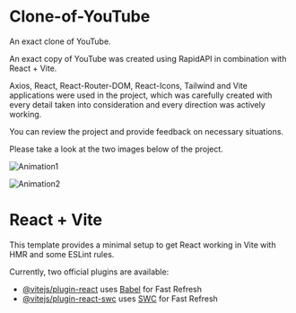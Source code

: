 # Clone-of-YouTube

An exact clone of YouTube.

An exact copy of YouTube was created using RapidAPI in combination with React + Vite.

Axios, React, React-Router-DOM, React-Icons, Tailwind and Vite applications were used in the project, which was carefully created with every detail taken into consideration and every direction was actively working.

You can review the project and provide feedback on necessary situations.

Please take a look at the two images below of the project.

![Animation1](https://github.com/oranmehmetsirin/Clone-of-YouTube/blob/main/gif1.gif?raw=true)

![Animation2](https://github.com/oranmehmetsirin/Clone-of-YouTube/blob/main/gif2.gif?raw=true)

# React + Vite

This template provides a minimal setup to get React working in Vite with HMR and some ESLint rules.

Currently, two official plugins are available:

- [@vitejs/plugin-react](https://github.com/vitejs/vite-plugin-react/blob/main/packages/plugin-react/README.md) uses [Babel](https://babeljs.io/) for Fast Refresh
- [@vitejs/plugin-react-swc](https://github.com/vitejs/vite-plugin-react-swc) uses [SWC](https://swc.rs/) for Fast Refresh
